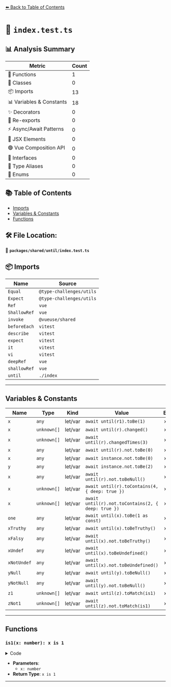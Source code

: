 [⬅️ Back to Table of Contents](../../../index.md)

# 📄 `index.test.ts`

## 📊 Analysis Summary

| Metric | Count |
|--------|-------|
| 🔧 Functions | 1 |
| 🧱 Classes | 0 |
| 📦 Imports | 13 |
| 📊 Variables & Constants | 18 |
| ✨ Decorators | 0 |
| 🔄 Re-exports | 0 |
| ⚡ Async/Await Patterns | 0 |
| 💠 JSX Elements | 0 |
| 🟢 Vue Composition API | 0 |
| 📐 Interfaces | 0 |
| 📑 Type Aliases | 0 |
| 🎯 Enums | 0 |

## 📚 Table of Contents

- [Imports](#imports)
- [Variables & Constants](#variables-constants)
- [Functions](#functions)

## 🛠️ File Location:
📂 **`packages/shared/until/index.test.ts`**

## 📦 Imports

| Name | Source |
|------|--------|
| `Equal` | `@type-challenges/utils` |
| `Expect` | `@type-challenges/utils` |
| `Ref` | `vue` |
| `ShallowRef` | `vue` |
| `invoke` | `@vueuse/shared` |
| `beforeEach` | `vitest` |
| `describe` | `vitest` |
| `expect` | `vitest` |
| `it` | `vitest` |
| `vi` | `vitest` |
| `deepRef` | `vue` |
| `shallowRef` | `vue` |
| `until` | `./index` |


---

## Variables & Constants

| Name | Type | Kind | Value | Exported |
|------|------|------|-------|----------|
| `x` | `any` | let/var | `await until(r1).toBe(1)` | ✗ |
| `x` | `unknown[]` | let/var | `await until(r).changed()` | ✗ |
| `x` | `unknown[]` | let/var | `await until(r).changedTimes(3)` | ✗ |
| `x` | `any` | let/var | `await until(r).not.toBe(0)` | ✗ |
| `x` | `any` | let/var | `await instance.not.toBe(0)` | ✗ |
| `y` | `any` | let/var | `await instance.not.toBe(2)` | ✗ |
| `x` | `any` | let/var | `await until(r).not.toBeNull()` | ✗ |
| `x` | `unknown[]` | let/var | `await until(r).toContains(4, { deep: true })` | ✗ |
| `x` | `unknown[]` | let/var | `await until(r).not.toContains(2, { deep: true })` | ✗ |
| `one` | `any` | let/var | `await until(x).toBe(1 as const)` | ✗ |
| `xTruthy` | `any` | let/var | `await until(x).toBeTruthy()` | ✗ |
| `xFalsy` | `any` | let/var | `await until(x).not.toBeTruthy()` | ✗ |
| `xUndef` | `any` | let/var | `await until(x).toBeUndefined()` | ✗ |
| `xNotUndef` | `any` | let/var | `await until(x).not.toBeUndefined()` | ✗ |
| `yNull` | `any` | let/var | `await until(y).toBeNull()` | ✗ |
| `yNotNull` | `any` | let/var | `await until(y).not.toBeNull()` | ✗ |
| `z1` | `unknown[]` | let/var | `await until(z).toMatch(is1)` | ✗ |
| `zNot1` | `unknown[]` | let/var | `await until(z).not.toMatch(is1)` | ✗ |


---

## Functions

### `is1(x: number): x is 1`

<details><summary>Code</summary>

```ts
(x: number): x is 1 => x === 1
```
</details>

- **Parameters**:
  - `x: number`
- **Return Type**: `x is 1`

---